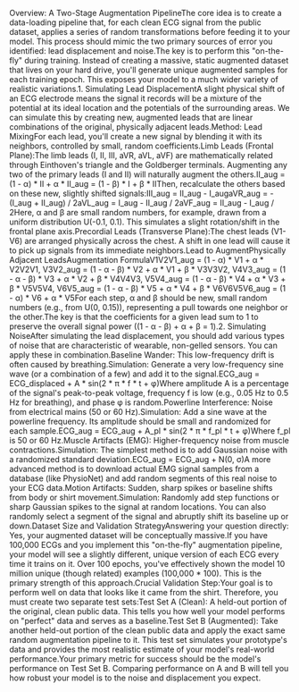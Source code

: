 Overview: A Two-Stage Augmentation PipelineThe core idea is to create a data-loading pipeline that, for each clean ECG signal from the public dataset, applies a series of random transformations before feeding it to your model. This process should mimic the two primary sources of error you identified: lead displacement and noise.The key is to perform this "on-the-fly" during training. Instead of creating a massive, static augmented dataset that lives on your hard drive, you'll generate unique augmented samples for each training epoch. This exposes your model to a much wider variety of realistic variations.1. Simulating Lead DisplacementA slight physical shift of an ECG electrode means the signal it records will be a mixture of the potential at its ideal location and the potentials of the surrounding areas. We can simulate this by creating new, augmented leads that are linear combinations of the original, physically adjacent leads.Method: Lead MixingFor each lead, you'll create a new signal by blending it with its neighbors, controlled by small, random coefficients.Limb Leads (Frontal Plane):The limb leads (I, II, III, aVR, aVL, aVF) are mathematically related through Einthoven's triangle and the Goldberger terminals. Augmenting any two of the primary leads (I and II) will naturally augment the others.II_aug = (1 - α) * II + α * II_aug = (1 - β) * I + β * IIThen, recalculate the others based on these new, slightly shifted signals:III_aug = II_aug - I_augaVR_aug = -(I_aug + II_aug) / 2aVL_aug = I_aug - II_aug / 2aVF_aug = II_aug - I_aug / 2Here, α and β are small random numbers, for example, drawn from a uniform distribution U(-0.1, 0.1). This simulates a slight rotation/shift in the frontal plane axis.Precordial Leads (Transverse Plane):The chest leads (V1-V6) are arranged physically across the chest. A shift in one lead will cause it to pick up signals from its immediate neighbors.Lead to AugmentPhysically Adjacent LeadsAugmentation FormulaV1V2V1_aug = (1 - α) * V1 + α * V2V2V1, V3V2_aug = (1 - α - β) * V2 + α * V1 + β * V3V3V2, V4V3_aug = (1 - α - β) * V3 + α * V2 + β * V4V4V3, V5V4_aug = (1 - α - β) * V4 + α * V3 + β * V5V5V4, V6V5_aug = (1 - α - β) * V5 + α * V4 + β * V6V6V5V6_aug = (1 - α) * V6 + α * V5For each step, α and β should be new, small random numbers (e.g., from U(0, 0.15)), representing a pull towards one neighbor or the other.The key is that the coefficients for a given lead sum to 1 to preserve the overall signal power ((1 - α - β) + α + β = 1).2. Simulating NoiseAfter simulating the lead displacement, you should add various types of noise that are characteristic of wearable, non-gelled sensors. You can apply these in combination.Baseline Wander: This low-frequency drift is often caused by breathing.Simulation: Generate a very low-frequency sine wave (or a combination of a few) and add it to the signal.ECG_aug = ECG_displaced + A * sin(2 * π * f * t + φ)Where amplitude A is a percentage of the signal's peak-to-peak voltage, frequency f is low (e.g., 0.05 Hz to 0.5 Hz for breathing), and phase φ is random.Powerline Interference: Noise from electrical mains (50 or 60 Hz).Simulation: Add a sine wave at the powerline frequency. Its amplitude should be small and randomized for each sample.ECG_aug = ECG_aug + A_pl * sin(2 * π * f_pl * t + φ)Where f_pl is 50 or 60 Hz.Muscle Artifacts (EMG): Higher-frequency noise from muscle contractions.Simulation: The simplest method is to add Gaussian noise with a randomized standard deviation.ECG_aug = ECG_aug + N(0, σ)A more advanced method is to download actual EMG signal samples from a database (like PhysioNet) and add random segments of this real noise to your ECG data.Motion Artifacts: Sudden, sharp spikes or baseline shifts from body or shirt movement.Simulation: Randomly add step functions or sharp Gaussian spikes to the signal at random locations. You can also randomly select a segment of the signal and abruptly shift its baseline up or down.Dataset Size and Validation StrategyAnswering your question directly: Yes, your augmented dataset will be conceptually massive.If you have 100,000 ECGs and you implement this "on-the-fly" augmentation pipeline, your model will see a slightly different, unique version of each ECG every time it trains on it. Over 100 epochs, you've effectively shown the model 10 million unique (though related) examples (100,000 * 100). This is the primary strength of this approach.Crucial Validation Step:Your goal is to perform well on data that looks like it came from the shirt. Therefore, you must create two separate test sets:Test Set A (Clean): A held-out portion of the original, clean public data. This tells you how well your model performs on "perfect" data and serves as a baseline.Test Set B (Augmented): Take another held-out portion of the clean public data and apply the exact same random augmentation pipeline to it. This test set simulates your prototype's data and provides the most realistic estimate of your model's real-world performance.Your primary metric for success should be the model's performance on Test Set B. Comparing performance on A and B will tell you how robust your model is to the noise and displacement you expect.